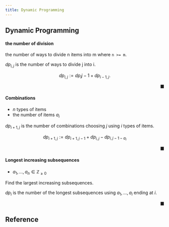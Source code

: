```yaml
---
title: Dynamic Programming
---
```


## Dynamic Programming


#### the number of division
the number of ways to divide n items into m where `n >= m`.

$dp_{i,j}$ is the number of ways to divide j into i.

$$
    dp_{i,j}
    :=
    dp_{i}{j - 1}
    + dp_{i - 1,j}
    .
$$

<div class="end-of-statement" style="text-align: right">■</div>


#### Combinations
- $n$ types of items
- the number of items $a_{i}$

$dp_{i + 1, j}$ is the number of combinations choosing $j$ using $i$ types of items.

$$
    dp_{i + 1, j}
    :=
    dp_{i+1, j - 1}
    + dp_{i,j}
    - dp_{i, j - 1 - a_{i}}
$$

<div class="end-of-statement" style="text-align: right">■</div>


#### Longest increasing subsequences
- $a_{1}, \ldots, a_{n} \in \mathbb{Z}_{\ge 0}$

Find the largest increasing subsequences.

$dp_{i}$ is the number of the longest subsequences using $a_{1}, \ldots, a_{i}$ ending at $i$.


<div class="end-of-statement" style="text-align: right">■</div>



## Reference
